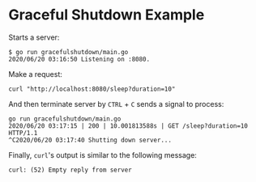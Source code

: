 # Graceful Shutdown Example

Starts a server:

```shell
$ go run gracefulshutdown/main.go
2020/06/20 03:16:50 Listening on :8080.
```

Make a request:

```shell
curl "http://localhost:8080/sleep?duration=10"
```

And then terminate server by `CTRL` + `C` sends a signal to process:

```shell
go run gracefulshutdown/main.go 
2020/06/20 03:17:15 | 200 | 10.001813588s | GET /sleep?duration=10 HTTP/1.1
^C2020/06/20 03:17:40 Shutting down server...
```

Finally, `curl`'s output is similar to the following message:

```
curl: (52) Empty reply from server
```
